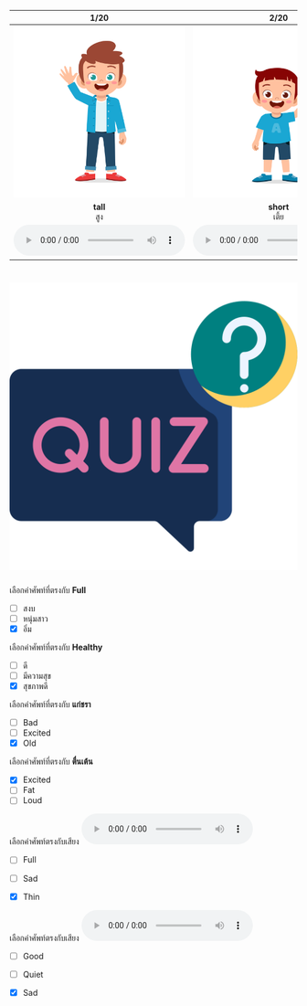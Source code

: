 <div class="carrousel">


|1/20|2/20|3/20|4/20|5/20|6/20|7/20|8/20|9/20|10/20|11/20|12/20|13/20|14/20|15/20|16/20|17/20|18/20|19/20|20/20|
| :----: | :----: | :----: | :----: | :----: | :----: | :----: | :----: | :----: | :----: | :----: | :----: | :----: | :----: | :----: | :----: | :----: | :----: | :----: | :----: |
|![](/media/img/describing&#x20;people__tall.svg)|![](/media/img/describing&#x20;people__short.svg)|![](/media/img/describing&#x20;people__fat.svg)|![](/media/img/describing&#x20;people__thin.svg)|![](/media/img/describing&#x20;people__young.svg)|![](/media/img/describing&#x20;people__old.svg)|![](/media/img/describing&#x20;people__good.svg)|![](/media/img/describing&#x20;people__bad.svg)|![](/media/img/describing&#x20;people__happy.svg)|![](/media/img/describing&#x20;people__sad.svg)|![](/media/img/describing&#x20;people__angry.svg)|![](/media/img/describing&#x20;people__calm.svg)|![](/media/img/describing&#x20;people__excited.svg)|![](/media/img/describing&#x20;people__bored.svg)|![](/media/img/describing&#x20;people__hungry.svg)|![](/media/img/describing&#x20;people__full.svg)|![](/media/img/describing&#x20;people__quiet.svg)|![](/media/img/describing&#x20;people__loud.svg)|![](/media/img/describing&#x20;people__healthy.svg)|![](/media/img/describing&#x20;people__sick.svg)|
|**tall**<br>สูง|**short**<br>เตี้ย|**fat**<br>อ้วน|**thin**<br>ผอม|**young**<br>หนุ่มสาว|**old**<br>แก่ชรา|**good**<br>ดี|**bad**<br>แย่/เลว|**happy**<br>มีความสุข|**sad**<br>เศร้า|**angry**<br>โกรธ|**calm**<br>สงบ|**excited**<br>ตื่นเต้น|**bored**<br>เบื่อ|**hungry**<br>หิว|**full**<br>อิ่ม|**quiet**<br>เงียบ|**loud**<br>เสียงดัง|**healthy**<br>สุขภาพดี|**sick**<br>ป่วย|
|![](/media/audio/tall.mp3)|![](/media/audio/short.mp3)|![](/media/audio/fat.mp3)|![](/media/audio/thin.mp3)|![](/media/audio/young.mp3)|![](/media/audio/old.mp3)|![](/media/audio/good.mp3)|![](/media/audio/bad.mp3)|![](/media/audio/happy.mp3)|![](/media/audio/sad.mp3)|![](/media/audio/angry.mp3)|![](/media/audio/calm.mp3)|![](/media/audio/excited.mp3)|![](/media/audio/bored.mp3)|![](/media/audio/hungry.mp3)|![](/media/audio/full.mp3)|![](/media/audio/quiet.mp3)|![](/media/audio/loud.mp3)|![](/media/audio/healthy.mp3)|![](/media/audio/sick.mp3)|

</div>



# ![icon](/media/icons/quiz.svg) 


 เลือกคำศัพท์ที่ตรงกับ **Full**
 - [ ] สงบ
 - [ ] หนุ่มสาว
 - [x] อิ่ม

 เลือกคำศัพท์ที่ตรงกับ **Healthy**
 - [ ] ดี
 - [ ] มีความสุข
 - [x] สุขภาพดี

 เลือกคำศัพท์ที่ตรงกับ **แก่ชรา**
 - [ ] Bad
 - [ ] Excited
 - [x] Old

 เลือกคำศัพท์ที่ตรงกับ **ตื่นเต้น**
 - [x] Excited
 - [ ] Fat
 - [ ] Loud

เลือกคำศัพท์ตรงกับเสียง ![](/media/audio/thin.mp3) 
 - [ ] Full
 - [ ] Sad
 - [x] Thin


เลือกคำศัพท์ตรงกับเสียง ![](/media/audio/sad.mp3) 
 - [ ] Good
 - [ ] Quiet
 - [x] Sad

